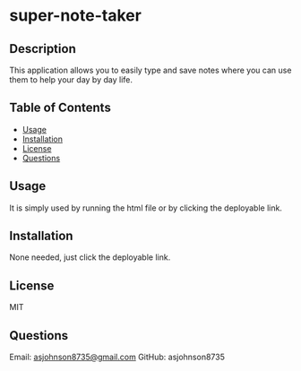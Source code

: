 # super-note-taker

## Description
This application allows you to easily type and save notes where you can use them to help your day by day life.

## Table of Contents

- [Usage](#Usage)
- [Installation](#installation)
- [License](#license)
- [Questions](#questions)

## Usage
It is simply used by running the html file or by clicking the deployable link.

## Installation
None needed, just click the deployable link.

## License
MIT

## Questions
Email: asjohnson8735@gmail.com
GitHub: asjohnson8735
